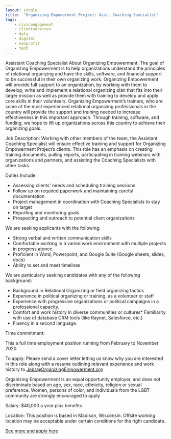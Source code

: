 ```yaml
---
layout: single
title:  "Organizing Empowerment Project: Asst. Coaching Specialist"
tags: 
    - civicengagement
    - clientservices
    - data
    - digital
    - nonprofit
    - tech
---
```


Assistant Coaching Specialist
About Organizing Empowerment:
The goal of Organizing Empowerment is to help organizations understand the principles of
relational organizing and have the skills, software, and financial support to be successful in their
own organizing work. Organizing Empowerment will provide full support to an organization, by
working with them to develop, write and implement a relational organizing plan that fits into their
larger mission as well as provide them with training to develop and apply core skills in their
volunteers. Organizing Empowerment’s trainers, who are some of the most experienced
relational organizing professionals in the country will provide the support and training needed to
increase effectiveness in this important approach. Through training, software, and funding, we
hope to lift up organizations across this country to achieve their organizing goals.

Job Description:
Working with other members of the team, the Assistant Coaching Specialist will ensure effective
training and support for Organizing Empowerment Project’s clients. This role has an emphasis
on creating training documents, pulling reports, participating in training webinars with
organizations and partners, and assisting the Coaching Specialists with other tasks.

Duties Include:

* Assessing clients' needs and scheduling training sessions
* Follow up on required paperwork and maintaining careful documentation
* Project management in coordination with Coaching Specialists to stay on target
* Reporting and monitoring goals
* Prospecting and outreach to potential client organizations

We are seeking applicants with the following:

* Strong verbal and written communication skills
* Comfortable working in a varied work environment with multiple projects in progress atonce.
* Proficient in Word, Powerpoint, and Google Suite (Google sheets, slides, docs)
* Ability to set and meet timelines

We are particularly seeking candidates with any of the following background:

* Background in Relational Organizing or field organizing tactics
* Experience in political organizing or training, as a volunteer or staff
* Experience with progressive organizations or political campaigns in a professional capacity.
* Comfort and work history in diverse communities or cultures* Familiarity with use of database CRM tools (like Raynet, Salesforce, etc.)
* Fluency in a second language.

Time commitment:

This a full time employment position running from February to November 2020.

To apply: Please send a cover letter letting us know why you are interested in this role along with a resume outlining relevant experience and work history to Jobs@OrganizingEmpowerment.org

Organizing Empowerment is an equal opportunity employer, and does not discriminate based
on age, sex, race, ethnicity, religion or sexual preference. Women, persons of color, and
individuals from the LGBT community are strongly encouraged to apply


Salary: $40,000 a year plus benefits

Location: 
This position is based in Madison, Wisconsin. Offsite working location may be acceptable under
certain conditions for the right candidate.

[See more and apply here](https://static1.squarespace.com/static/5c8176839b8fe8489c416c7d/t/5e3c32fa0a26f25c6a294caf/1581003514727/Assistant+Coaching+Specialist+OEP+Job+Posting.pdf)
